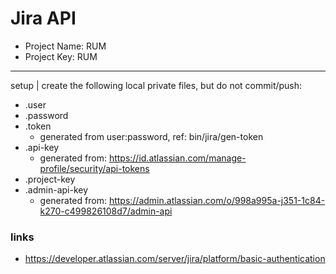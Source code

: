 # Jira API

- Project Name: RUM
- Project Key: RUM

---
setup | create the following local private files, but do not commit/push:
- .user
- .password
- .token
  - generated from user:password, ref:  bin/jira/gen-token
- .api-key
  - generated from: https://id.atlassian.com/manage-profile/security/api-tokens
- .project-key
- .admin-api-key
  - generated from: https://admin.atlassian.com/o/998a995a-j351-1c84-k270-c499826108d7/admin-api

### links
- https://developer.atlassian.com/server/jira/platform/basic-authentication